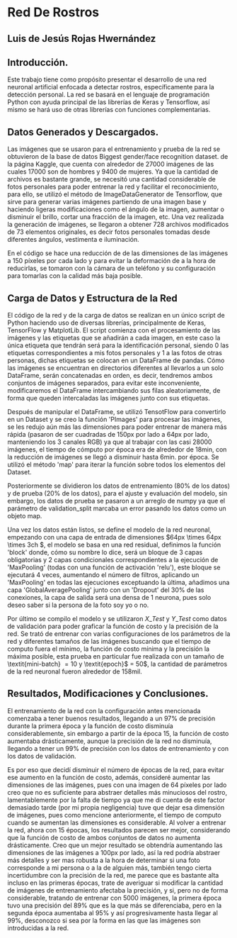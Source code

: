# Red De Rostros
## Luis de Jesús Rojas Hwernández

## Introducción. 
Este trabajo tiene como propósito presentar el desarrollo de una red neuronal artificial enfocada a detectar rostros, específicamente para la detección personal. La red se basará en el lenguaje de programación Python con ayuda principal de las librerías de Keras y Tensorflow, así mismo se hará uso de otras librerías con funciones complementarias. 

## Datos Generados y Descargados.
Las imágenes que se usaron para el entrenamiento y prueba de la red se obtuvieron de la base de datos Biggest gender/face recognition dataset. de la página Kaggle, que cuenta con alrededor de 27000 imágenes de las cuales 17000 son de hombres y 9400 de mujeres. Ya que la cantidad de archivos es bastante grande, se necesitó una cantidad considerable de fotos personales para poder entrenar la red y facilitar el reconocimiento, para ello, se utilizó el método de ImageDataGenerator de Tensorflow, que sirve para generar varias imágenes partiendo de una imagen base y haciendo ligeras modificaciones como el ángulo de la imagen, aumentar o disminuir el brillo, cortar una fracción de la imagen, etc. Una vez realizada la generación de imágenes, se llegaron a obtener 728 archivos modificados de 73 elementos originales, es decir fotos personales tomadas desde diferentes ángulos, vestimenta e iluminación.

En el código se hace una reducción de de las dimensiones de las imágenes a 150 píxeles por cada lado y para evitar la deformación de a la hora de reducirlas, se tomaron con la cámara de un teléfono y su configuración para tomarlas con la calidad más baja posible.

## Carga de Datos y Estructura de la Red

El código de la red y de la carga de datos se realizan en un único script de Python haciendo uso de diversas librerías, principalmente de Keras, TensorFlow y MatplotLib.
El script comienza con el procesamiento de las imágenes y las etiquetas que se añadirán a cada imagen, en este caso la única etiqueta que tendrán será para la identificación personal, siendo 0 las etiquetas correspondientes a mis fotos personales y 1 a las fotos de otras personas, dichas etiquetas se colocan en un DataFrame de pandas. Cómo las imágenes se encuentran en directorios diferentes al llevarlos a un solo DataFrame, serán concatenadas en orden, es decir, tendremos ambos conjuntos de imágenes separados, para evitar este inconveniente, modificaremos el DataFrame intercambiando sus filas aleatoriamente, de forma que queden intercaladas las imágenes junto con sus etiquetas.

Después de manipular el DataFrame, se utilizó TensotFlow para convertirlo en un Dataset y se creo la función 'PImages' para procesar las imágenes, se les redujo aún más las dimensiones para poder entrenar de manera más rápida (pasaron de ser cuadradas de 150px por lado a 64px por lado, manteniendo los 3 canales RGB) ya que al trabajar con las casi 28000 imágenes, el tiempo de cómputo por época era de alrededor de 18min, con la reducción de imágenes se llegó a disminuir hasta 6min. por época. Se utilizó el método 'map' para iterar la función sobre todos los elementos del Dataset.

Posteriormente se dividieron los datos de entrenamiento (80% de los datos) y de prueba (20% de los datos),  para el ajuste y evaluación del modelo, sin embargo, los datos de prueba se pasaron a un arreglo de numpy ya que el parámetro de validation_split marcaba un error pasando los datos como un objeto map.

Una vez los datos están listos, se define el modelo de la red neuronal, empezando con una capa de entrada de dimensiones $64px \times 64px \times 3ch $, el modelo se basa en una red residual, definimos la función 'block' donde, cómo su nombre lo dice, será un bloque de 3 capas obligatorias y 2 capas condicionales correspondientes a la ejecución de 'MaxPooling' (todas con una función de activación 'relu'), este bloque se ejecutará 4 veces, aumentando el número de filtros, aplicando un 'MaxPooling' en todas las ejecuciones exceptuando la última, añadimos una capa 'GlobalAveragePooling' junto con un 'Dropout' del 30% de las conexiones, la capa de salida será una densa de 1 neurona, pues solo deseo saber si la persona de la foto soy yo o no.

Por último se compilo el modelo y se utilizaron $X\_ Test$ y $Y\_ Test$ como datos de validación para poder graficar la función de costo y la precisión de la red. Se trató de entrenar con varias configuraciones de los parámetros de la red y diferentes tamaños de las imágenes buscando que el tiempo de computo fuera el mínimo, la función de costo mínima y la precisión la máxima posible, esta prueba en particular fue realizada con un tamaño de \textit{mini-batch} $=10$ y  \textit{epoch}$ = 50$, la cantidad de parámetros de la red neuronal fueron alrededor de 158mil.

## Resultados, Modificaciones y Conclusiones.
El entrenamiento de la red con la configuración antes mencionada comenzaba a tener buenos resultados, llegando a un 97% de precisión durante la primera época y la función de costo disminuía considerablemente, sin embargo a partir de la época 15, la función de costo aumentaba drásticamente, aunque la precisión de la red no disminuía, llegando a tener un 99% de precisión con los datos de entrenamiento y con los datos de validación.

Es por eso que decidí disminuir el número de épocas de la red, para evitar ese aumento en la función de costo, además, consideré aumentar las dimensiones de las imágenes, pues con una imagen de 64 píxeles por lado creo que no es suficiente para abstraer detalles más minuciosos del rostro, lamentablemente por la falta de tiempo ya que me di cuenta de este factor demasiado tarde (por mi propia negligencia) tuve que dejar esa dimensión de imágenes, pues como mencione anteriormente, el tiempo de computo cuando se aumentan las dimensiones es considerable. Al volver a entrenar la red, ahora con 15 épocas, los resultados parecen ser mejor, considerando que la función de costo de ambos conjuntos de datos no aumenta drásticamente. Creo que un mejor resultado se obtendría aumentando las dimensiones de las imágenes a 100px por lado, así la red podría abstraer más detalles y ser mas robusta a la hora de determinar si una foto corresponde a mi persona o a la de alguien más, también tengo cierta incertidumbre con la precisión de la red, me parece que es bastante alta incluso en las primeras épocas, trate de averiguar si modificar la cantidad de imágenes de entrenamiento afectaba la precisión, y si, pero no de forma considerable, tratando de entrenar con 5000 imágenes, la primera época tuvo una precisión del 89\% que es la que más se diferenciaba, pero en la segunda época aumentaba al 95% y así progresivamente hasta llegar al 99%, desconozco si sea por la forma en las que las imágenes son introducidas a la red.



